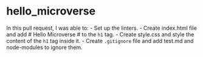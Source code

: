 # hello_microverse
In this pull request, I was able to:
     -  Set up the linters.
     -  Create index.html file and add # Hello Microverse # to the `h1` tag.
     -  Create style.css and style the content of the `h1` tag inside it.
     -   Create `.gitignore` file and add test.md and node-modules to ignore them.

